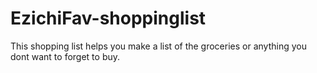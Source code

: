 # EzichiFav-shoppinglist
This shopping list helps you make a list of the groceries or anything you dont want to forget to buy.

